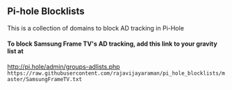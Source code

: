 
## Pi-hole Blocklists

This is a collection of domains to block AD tracking in Pi-Hole

#### To block Samsung Frame TV's AD tracking, add this link to your gravity list at
http://pi.hole/admin/groups-adlists.php  </br>
```https://raw.githubusercontent.com/rajavijayaraman/pi_hole_blocklists/master/SamsungFrameTV.txt```
